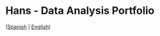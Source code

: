 # Hans - Data Analysis Portfolio 
([Spanish](https://github.com/HansAllTech/Hans_Data_Analysis_Portfolio/blob/main/Proyectos.md#tabla-de-contenido-es--en) | [English](https://github.com/HansAllTech/Hans_Data_Analysis_Portfolio/blob/main/Projects.md#table-of-content-es--en))                                       
                                                                                                                                                           
                                                                                 
                                                                                    
                                                       
                                   
                    
                                   
          
        
    
   
 
  
